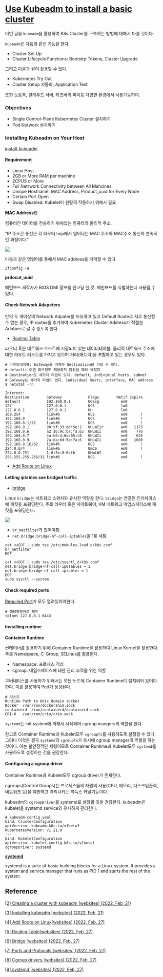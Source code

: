 




# [Use Kubeadm to install a basic cluster](#ref1)

이번 글을 `kubeadm`을 활용하여 K8s Cluster를 구축하는 방법에 대해서 다룰 것이다.

`kubeadm`은 다음과 같은 기능을 한다.
- Cluster Set Up
- Clsuter Lifecycle Functions: Bootstrp Tokens, Cluster Upgrade

그리고 다음과 같이 활용할 수 있다.
- Kubernetes Try Out
- Cluster Setup 자동화, Application Test

또한 노트북, 클라우드 서버, 라즈베리 파이등 다양한 환경에서 사용가능하다.


### Objectives

- Single Control-Plane Kubernetes Cluster 설치하기
- Pod Network 설치하기

### Installing Kubeadm on Your Host

[install-kubeadm](#ref2)

#### Requirement
- Linux Host
- 2GB or More RAM per machine
- 2CPUS or More
- Full Netrwork Connectivity between All Mahcines
- Unique Hostname, MAC Address, Product_uuid for Every Node
- Certain Port Open
- Swap Disabled: Kubelet이 원활히 작동하기 위해서 필요

**MAC Address란**

컴퓨터간 데이터를 전송하기 위해있는 컴퓨터의 물리적 주소.

"IP 주소간 통신은 각 라우터 hop에서 일어나는 MAC 주소와 MAC주소 통신의 연속적인 과정이다."

![](https://user-images.githubusercontent.com/24274424/86514723-94b77900-be4e-11ea-8456-ad39b27d9ba9.png)

다음과 같은 명령어를 통해서 MAC address를 파악할 수 있다.

```
ifconfig -a
```

**prdocut_uuid**

메인보드 제작자가 BIOS DMI 정보를 인코딩 한 것. 
메인보드를 식별하는데 사용될 수 있다.


#### Check Network Adapeters

만약 두 개이상의 Network Adpater를 보유하고 있고 Default Route로 서로 통신할 수 없는 경우,
IP routes를 추가하여 Kubernetes Cluster Address가 적절한 Adatper로 갈 수 있도록 한다.

- [Routing Table](#ref4)

라우터 혹은 네트워크 호스트에 저장되어 있는 데이터테이블.
물리적 네트워크 주소에 대한 라우트 리스트를 가지고 있으며 거리(매트릭)을 포함하고 있는 경우도 있다.


```
# 라우팅테이블: Gateway를 거쳐야 Destination을 거칠 수 있다.
# default: 어떤 라우팅도 적용하지 않았을 때의 목적지
# Destination도 세가지 타입이 있다. default, individual hosts, subnet
# Gateway는 세가지 타입이 있다. individual hosts, interface, MAC address
$ netstat -rn

Internet:
Destination        Gateway            Flags        Netif Expire
default            192.168.0.1        UGScg          en0       
127                127.0.0.1          UCS            lo0       
127.0.0.1          127.0.0.1          UH             lo0       
169.254            link#6             UCS            en0      !
192.168.0          link#6             UCS            en0      !
192.168.0.1/32     link#6             UCS            en0      !
192.168.0.1        90:9f:33:dd:5e:2   UHLWIir        en0   1173
192.168.0.6        a2:16:9c:b7:fa:63  UHLWIi         en0    776
192.168.0.7        ea:b6:4:6a:65:c0   UHLWIi         en0    625
192.168.0.9        7a:da:6d:5e:7a:6   UHLWIi         en0   1080
192.168.0.10/32    link#6             UCS            en0      !
224.0.0/4          link#6             UmCS           en0      !
224.0.0.251        1:0:5e:0:0:fb      UHmLWI         en0       
255.255.255.255/32 link#6             UCS            en0      !
```

- [Add Route on Linux](#ref3)


#### Letting iptables see bridged traffic

- [bridge](#ref5)

Linux `bridge`는 네트워크 스위치와 유사한 역할을 한다.
`bridge`는 연결된 인터페이스에 패킷을 포워딩한다.
주로 라우터 혹은 게이트웨이, VM 네트워크 네임스페이스에 패킷을 포워딩한다.

![](https://developers.redhat.com/blog/wp-content/uploads/2018/10/bridge.png)

- `br_netfilter`가 있어야함.
- `net.bridge.bridge-nf-call-iptables`을 1로 세팅

```
cat <<EOF | sudo tee /etc/modules-load.d/k8s.conf
br_netfilter
EOF

cat <<EOF | sudo tee /etc/sysctl.d/k8s.conf
net.bridge.bridge-nf-call-ip6tables = 1
net.bridge.bridge-nf-call-iptables = 1
EOF
sudo sysctl --system
```

#### Check required ports

[Required Port](#ref6)가 모두 열려있어야한다.

```
# 해당명령어로 확인
telnet 127.0.0.1 6443
```

#### Installing runtime

**Container Runtime**

컨테이너를 활용하기 위해 Container Runtime을 활용하여 Linux Kernel을 활용한다.
주로 Namespace, C-Group, SELinux를 활용한다.
- Namespace: 프로세스 격리
- cgroup: 네임스페이스에 대한 관리 추적을 위한 역할

쿠버네티스를 사용하기 위해서는 모든 노드에 Container Runtime이 설치되어 있어야한다.
이를 활용하여 Pod가 생성된다.

```
# 리스트
Runtime	Path to Unix domain socket
Docker	/var/run/dockershim.sock
containerd	/run/containerd/containerd.sock
CRI-O	/var/run/crio/crio.sock
```
`systemd`는 init system에 의해서 시작되며 cgroup mangers의 역할을 한다.

참고로 Container Runtime과 Kubelet모두 `cgroupfs`를 사용하도록 설정할 수 있다.
그러나 이것은 결국 `systemd`와 `cgroupfs`가 동시에 cgroup manager의 역할을 하는 것이다.
이는 불안정적인 세팅이므로 Container Runtime과 Kubelet모두 `systemd`를 사용하도록 설정하는 것을 권장한다.


#### Configuring a cgroup driver

Container Runtime과 Kubelet모두 cgroup driver가 존재한다.

cgroups(Control Groups)는 프로세스들의 자원의 사용(CPU, 메모리, 디스크입출력, 네트워크 등)을 제한하고 격리시키는 리눅스 커널기능이다.

kubeadm의 `cgroupDriver`를 systemd로 설정할 것을 권장한다.
kubeadm은 kubelet을 systemd service와 유사하게 관리한다.

```
# kubeadm-config.yaml
kind: ClusterConfiguration
apiVersion: kubeadm.k8s.io/v1beta3
kubernetesVersion: v1.21.0
---
kind: KubeletConfiguration
apiVersion: kubelet.config.k8s.io/v1beta1
cgroupDriver: systemd
```


[**systemd**](#ref9)

systemd is a suite of basic building blocks for a Linux system. It provides a system and service manager that runs as PID 1 and starts the rest of the system.





## Reference


<a name="#ref1" href="https://kubernetes.io/docs/setup/production-environment/tools/kubeadm/create-cluster-kubeadm/"> [2] Creating a cluster with kubeadm [websites] (2022, Feb, 21)</a>

<a name="#ref2" href="https://kubernetes.io/docs/setup/production-environment/tools/kubeadm/install-kubeadm/"> [3] Installing kubeadm [websites] (2022, Feb, 21)</a>

<a name="#ref3" href="https://devconnected.com/how-to-add-route-on-linux/#:~:text=The%20easiest%20way%20to%20add,be%20used%20for%20this%20route.&text=By%20default%2C%20if%20you%20don,loopback%20excluded%2C%20will%20be%20selected."> [4] Add Route on Linux[websites] (2022, Feb, 27)</a>

<a name="#ref4" href="https://en.wikipedia.org/wiki/Routing_table."> [5] Routing Table[websites] (2022, Feb, 27)</a>

<a name="#ref5" href="https://developers.redhat.com/blog/2018/10/22/introduction-to-linux-interfaces-for-virtual-networking#bridge"> [6] Bridge [websites] (2022, Feb, 27)</a>

<a name="#ref6" href="https://kubernetes.io/docs/reference/ports-and-protocols/#control-plane"> [7] Ports and Protocols [websites] (2022, Feb, 27)</a>

<a name="#ref6" href="https://kubernetes.io/docs/setup/production-environment/container-runtimes/#cgroup-drivers"> [8] Cgroup drivers [websites] (2022, Feb, 27)</a>

<a name="#ref7" href="https://systemd.io/"> [9] systemd [websites] (2022, Feb, 27)</a>

